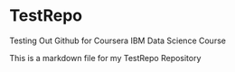 # TestRepo
Testing Out Github for Coursera IBM Data Science Course

This is a markdown file for my TestRepo Repository

